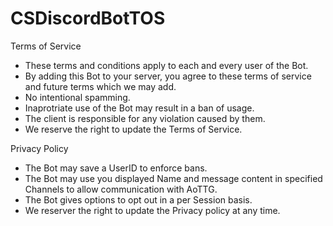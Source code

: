 # CSDiscordBotTOS
Terms of Service
  -  These terms and conditions apply to each and every user of the Bot.
  -  By adding this Bot to your server, you agree to these terms of service and future terms which we may add.
  -  No intentional spamming.
  -  Inaprotriate use of the Bot may result in a ban of usage.
  -  The client is responsible for any violation caused by them.
  -  We reserve the right to update the Terms of Service.


Privacy Policy
  -  The Bot may save a UserID to enforce bans.
  -  The Bot may use you displayed Name and message content in specified Channels to allow communication with AoTTG.
  -  The Bot gives options to opt out in a per Session basis.
  -  We reserver the right to update the Privacy policy at any time.
